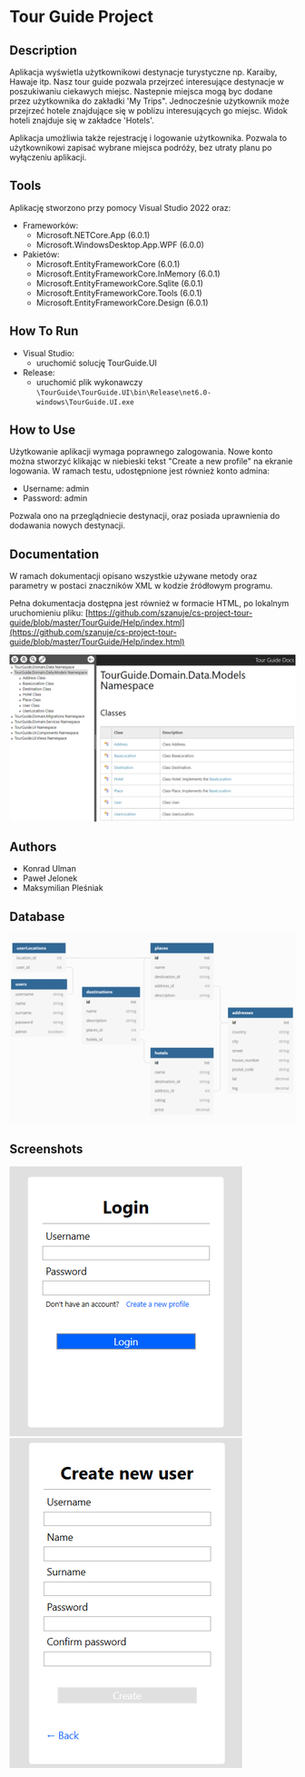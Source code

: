 # Tour Guide Project
## Description
Aplikacja wyświetla użytkownikowi destynacje turystyczne np. Karaiby, Hawaje itp. Nasz tour guide pozwala przejrzeć interesujące destynacje w poszukiwaniu ciekawych miejsc. Nastepnie miejsca mogą byc dodane przez użytkownika do zakładki 'My Trips". Jednocześnie użytkownik może przejrzeć hotele znajdujące się w poblizu interesujących go miejsc. Widok hoteli znajduje się w zakładce 'Hotels'.

Aplikacja umożliwia także rejestrację i logowanie użytkownika. Pozwala to użytkownikowi zapisać wybrane miejsca podróży, bez utraty planu po wyłączeniu aplikacji.

## Tools

Aplikację stworzono przy pomocy Visual Studio 2022 oraz:
- Frameworków:
    - Microsoft.NETCore.App (6.0.1)
    - Microsoft.WindowsDesktop.App.WPF (6.0.0)
- Pakietów:
    - Microsoft.EntityFrameworkCore (6.0.1)
    - Microsoft.EntityFrameworkCore.InMemory (6.0.1)
    - Microsoft.EntityFrameworkCore.Sqlite (6.0.1)
    - Microsoft.EntityFrameworkCore.Tools (6.0.1)
    - Microsoft.EntityFrameworkCore.Design (6.0.1)

## How To Run
- Visual Studio:
    - uruchomić solucję TourGuide.UI
- Release:
    - uruchomić plik wykonawczy `\TourGuide\TourGuide.UI\bin\Release\net6.0-windows\TourGuide.UI.exe`

## How to Use
Użytkowanie aplikacji wymaga poprawnego zalogowania. Nowe konto można stworzyć klikając w niebieski tekst "Create a new profile" na ekranie logowania.
W ramach testu, udostępnione jest również konto admina:

- Username: admin
- Password: admin

Pozwala ono na przeglądniecie destynacji, oraz posiada uprawnienia do dodawania nowych destynacji.

## Documentation
W ramach dokumentacji opisano wszystkie używane metody oraz parametry w postaci znaczników XML w kodzie źródłowym programu.

Pełna dokumentacja dostępna jest również w formacie HTML, po lokalnym uruchomieniu pliku:
[https://github.com/szanuje/cs-project-tour-guide/blob/master/TourGuide/Help/index.html](https://github.com/szanuje/cs-project-tour-guide/blob/master/TourGuide/Help/index.html)

![docs_preview](./images/docs_preview.png)

## Authors
- Konrad Ulman
- Paweł Jelonek
- Maksymilian Pleśniak

## Database
![login](./images/db.png)

## Screenshots
![login](./images/login.png)
![register](./images/register.png)
